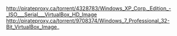http://pirateproxy.ca/torrent/4328783/Windows_XP_Corp._Edition_-_ISO___Serial___VirtualBox_HD_Image
http://pirateproxy.ca/torrent/9708374/Windows_7_Professional_32-Bit_VirtualBox_Image_
